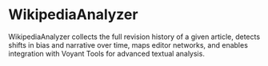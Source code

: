 # WikipediaAnalyzer
WikipediaAnalyzer collects the full revision history of a given article, detects shifts in bias and narrative over time, maps editor networks, and enables integration with Voyant Tools for advanced textual analysis.
